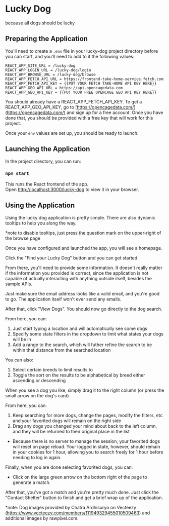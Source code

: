 # Lucky Dog
because all dogs should be lucky
## Preparing the Application
You'll need to create a `.env` file in your lucky-dog project directory before you can start, and you'll need to add to it the following values:

```
REACT_APP_SITE_URL = /lucky-dog
REACT_APP_LOGIN_URL = /lucky-dog/login
REACT_APP_BROWSE_URL = /lucky-dog/browse
REACT_APP_FETCH_API_URL = https://frontend-take-home-service.fetch.com
REACT_APP_FETCH_API_KEY = {{PUT YOUR FETCH TAKE-HOME API KEY HERE}}
REACT_APP_GEO_API_URL = https://api.opencagedata.com
REACT_APP_GEO_API_KEY = {{PUT YOUR FREE OPENCAGE GEO API KEY HERE}}
```

You should already have a REACT_APP_FETCH_API_KEY.
To get a REACT_APP_GEO_API_KEY, go to [https://opencagedata.com/](https://opencagedata.com/) and sign up for a free account. Once you have done that, you should be provided with a free key that will work for this project.

Once your `env` values are set up, you should be ready to launch.

## Launching the Application

In the project directory, you can run:

### `npm start`

This runs the React frontend of the app.\
Open [http://localhost:3000/lucky-dog](http://localhost:3000/lucky-dog) to view it in your browser.

## Using the Application

Using the lucky dog application is pretty simple. There are also dynamic tooltips to help you along the way.

*note to disable tooltips, just press the question mark on the upper-right of the browse page

Once you have configured and launched the app, you will see a homepage.

Click the "Find your Lucky Dog" button and you can get started.

From there, you'll need to provide some information. It doesn't really matter if the information you provided is correct, since the application is not capable of actually interacting with anything outside itself, besides the sample APIs.

Just make sure the email address looks like a valid email, and you're good to go. The application itself won't ever send any emails.

After that, click "View Dogs". You should now go directly to the dog search.

From here, you can:
1. Just start typing a location and will automatically see some dogs
2. Specify some state filters in the dropdown to limit what states your dogs will be in
3. Add a range to the search, which will futher refine the search to be within that distance from the searched location

You can also:
1. Select certain breeds to limit results to
2. Toggle the sort on the results to be alphabetical by breed either ascending or descending

When you see a dog you like, simply drag it to the right column (or press the small arrow on the dog's card)

From here, you can:
1. Keep searching for more dogs, change the pages, modify the filters, etc and your favorited dogs will remain on the right side
2. Drag any dogs you changed your mind about back to the left column, and they will be returned to their original place in the list

* Because there is no server to manage the session, your favorited dogs will reset on page reload. Your logged in state, however, should remain in your cookies for 1 hour, allowing you to search freely for 1 hour before needing to log in again.

Finally, when you are done selecting favorited dogs, you can:
* Click on the large green arrow on the bottom right of the page to generate a match.

After that, you've got a match and you're pretty much done. Just click the "Contact Shelter" button to finish and get a brief wrap up of the application.


*note: 
Dog images provided by Chatra Ardhisuryo on Vecteezy (https://www.vecteezy.com/members/111949329455010509463) and additional images by rawpixel.com.